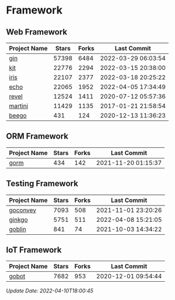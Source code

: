 # Framework

## Web Framework
| Project Name | Stars | Forks | Last Commit |
| ------------ | ----- | ----- | ----------- |
| [gin](https://github.com/gin-gonic/gin) | 57398 | 6484 | 2022-03-29 06:03:54 |
| [kit](https://github.com/go-kit/kit) | 22776 | 2294 | 2022-03-15 20:38:00 |
| [iris](https://github.com/kataras/iris) | 22107 | 2377 | 2022-03-18 20:25:22 |
| [echo](https://github.com/labstack/echo) | 22065 | 1952 | 2022-04-05 17:34:49 |
| [revel](https://github.com/revel/revel) | 12524 | 1411 | 2020-07-12 05:57:36 |
| [martini](https://github.com/go-martini/martini) | 11429 | 1135 | 2017-01-21 21:58:54 |
| [beego](https://github.com/astaxie/beego) | 431 | 124 | 2020-12-13 11:36:23 |

## ORM Framework
| Project Name | Stars | Forks | Last Commit |
| ------------ | ----- | ----- | ----------- |
| [gorm](https://github.com/jinzhu/gorm) | 434 | 142 | 2021-11-20 01:15:37 |

## Testing Framework
| Project Name | Stars | Forks | Last Commit |
| ------------ | ----- | ----- | ----------- |
| [goconvey](https://github.com/smartystreets/goconvey) | 7093 | 508 | 2021-11-01 23:20:26 |
| [ginkgo](https://github.com/onsi/ginkgo) | 5751 | 511 | 2022-04-08 15:21:05 |
| [goblin](https://github.com/franela/goblin) | 841 | 74 | 2021-10-03 14:34:22 |

## IoT Framework
| Project Name | Stars | Forks | Last Commit |
| ------------ | ----- | ----- | ----------- |
| [gobot](https://github.com/hybridgroup/gobot) | 7682 | 953 | 2020-12-01 09:54:44 |

*Update Date: 2022-04-10T18:00:45*